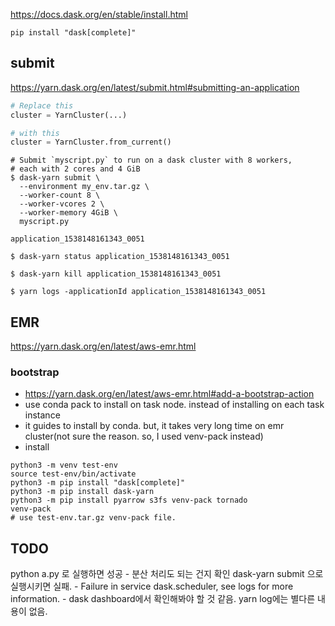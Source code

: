 https://docs.dask.org/en/stable/install.html
```shell
pip install "dask[complete]"
```



## submit
https://yarn.dask.org/en/latest/submit.html#submitting-an-application
```python
# Replace this
cluster = YarnCluster(...)

# with this
cluster = YarnCluster.from_current()

```
```shell
# Submit `myscript.py` to run on a dask cluster with 8 workers,
# each with 2 cores and 4 GiB
$ dask-yarn submit \
  --environment my_env.tar.gz \
  --worker-count 8 \
  --worker-vcores 2 \
  --worker-memory 4GiB \
  myscript.py

application_1538148161343_0051

$ dask-yarn status application_1538148161343_0051

$ dask-yarn kill application_1538148161343_0051

$ yarn logs -applicationId application_1538148161343_0051
```

## EMR
https://yarn.dask.org/en/latest/aws-emr.html
### bootstrap
- https://yarn.dask.org/en/latest/aws-emr.html#add-a-bootstrap-action
- use conda pack to install on task node. instead of installing on each task instance
- it guides to install by conda. but, it takes very long time on emr cluster(not sure the reason. so, I used venv-pack instead)
- install 
```shell
python3 -m venv test-env
source test-env/bin/activate
python3 -m pip install "dask[complete]"
python3 -m pip install dask-yarn
python3 -m pip install pyarrow s3fs venv-pack tornado
venv-pack
# use test-env.tar.gz venv-pack file.
```


## TODO
python a.py 로 실행하면 성공
    - 분산 처리도 되는 건지 확인
dask-yarn submit 으로 실행시키면 실패.
    - Failure in service dask.scheduler, see logs for more information.
    - dask dashboard에서 확인해봐야 할 것 같음. yarn log에는 별다른 내용이 없음. 
